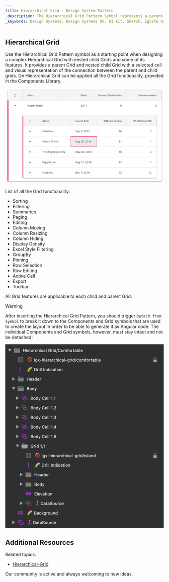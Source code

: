 ```yaml
---
title: Hierarchical Grid - Design System Pattern
_description: The Hierarchical Grid Pattern Symbol represents a parent-level Grid with a nested child-Grid inside.
_keywords: Design Systems, Design Systems UX, UI kit, Sketch, Ignite UI for Angular, Sketch to Angular, Angular, Angular Design System, Export code from Sketch, Design Kits for Angular, Sketch HTML, Sketch to HTML, Sketch UI kits
---
```


## Hierarchical Grid

Use the Hierarchical Grid Pattern symbol as a starting point when designing a complex Hierarchical Grid with nested child Grids and some of its features. It provides a parent Grid and nested child Grid with a selected cell and visual representation of the connection between the parent and child grids. On Hierarchical Grid can be applied all the Grid functionality, provided in the Components Library.

<img class="responsive-img" src="../images/hierarchical_grid.png" srcset="../images/hierarchical_grid@2x.png 2x" />

List of all the Grid functionality:
- Sorting
- Filtering
- Summaries
- Paging
- Editing
- Column Moving
- Column Resizing
- Column Hiding
- Display Density
- Excel Style Filtering
- GroupBy
- Pinning
- Row Selection
- Row Editing
- Active Cell
- Export
- Toolbar

All Grid features are applicable to each child and parent Grid.


> [!WARNING]
> After inserting the Hierarchical Grid Pattern, you should trigger `Detach from Symbol` to break it down to the Components and Grid symbols that are used to create the layout in order to be able to generate it as Angular code. The individual Components and Grid symbols, however, must stay intact and not be detached!

<img class="responsive-img" src="../images/hierarchical_grid_detach.png" />

## Additional Resources

Related topics:

- [Hierarchical-Grid](../components/hierarchical-grid.md)

Our community is active and always welcoming to new ideas.


